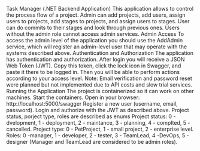 Task Manager (.NET Backend Application)
This application allows to control the process flow of a project.
Admin can add projects, add users, assign users to projects, add stages to projects, and assign users to stages.
User can do commits to their stages and look through previous ones.
Users without the admin role cannot access admin services.
Admin Access
To access the admin level of the application you should use the AddAdmin service, which will register an admin-level user that may operate with the systems described above.
Authentication and Authorization
The application has authentication and authorization.
After login you will receive a JSON Web Token (JWT).
Copy this token, click the lock icon in Swagger, and paste it there to be logged in.
Then you will be able to perform actions according to your access level.
Note: Email verification and password reset were planned but not implemented due to API costs and slow trial services.
Running the Application
The project is containerized so it can work on other machines.
Start the containers.
Open in your browser:
http://localhost:5000/swagger
Register a new user (username, email, password).
Login and authorize with the JWT as described above.
Project status, porject type, roles are described as enums
Project status: 0 - dvelopment, 1 - deployment, 2 - maintance, 3 - planning, 4 - complted, 5 - cancelled.
Project type: 0 - PetProject, 1 - small project, 2 - enterprise level.
Roles: 0 -manager, 1 - developer, 2 - tester, 3 - TeamLead, 4 -DevOps, 5 - designer (Manager and TeamLead are considered to be admin roles).
